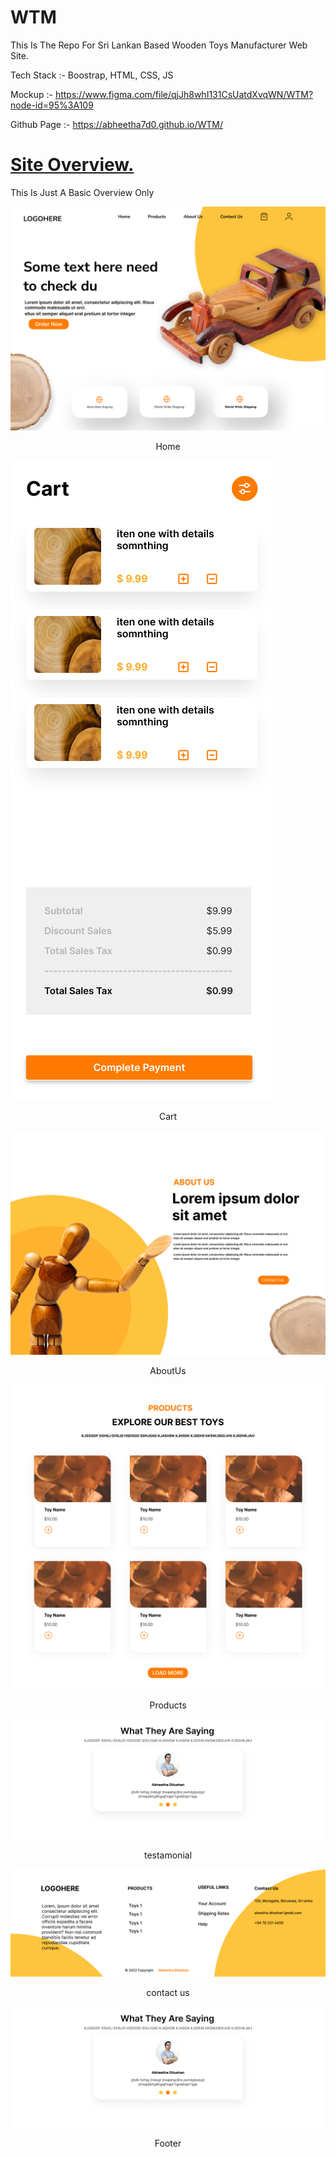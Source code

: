 # WTM

This Is The Repo For Sri Lankan Based Wooden Toys Manufacturer Web Site.

Tech Stack  :- Boostrap, HTML, CSS, JS

Mockup      :-  https://www.figma.com/file/qjJh8whI131CsUatdXvqWN/WTM?node-id=95%3A109

Github Page :-  https://abheetha7d0.github.io/WTM/


# <u>Site Overview.</u>

This Is Just A Basic Overview Only

![Image of Home](Assets/Img/readme/1.png)
<center>Home</center>

![Image Of About](Assets/Img/readme/cart.png)
<center>Cart</center>

![Image Of About](Assets/Img/readme/2.png)
<center>AboutUs</center>



![Image Of Project](Assets/Img/readme/3.png)
<center>Products</center>

![Image Of Education](Assets/Img/readme/6.png)
<center>testamonial</center>

![Image Of Gallery](Assets/Img/readme/5.png)
<center>contact us</center>

![Image Of Contact](Assets/Img/readme/6.png)
<center>Footer</center>